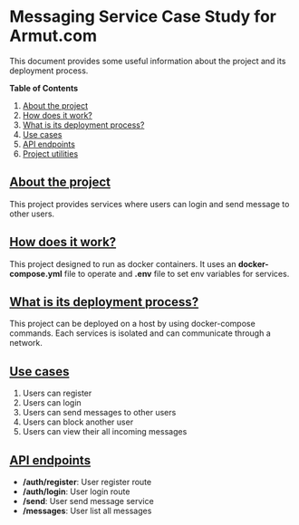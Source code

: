 # Messaging Service Case Study for Armut.com

This document provides some useful information about the project and its deployment process.

**Table of Contents**

1. [About the project](#about-the-project)
2. [How does it work?](#how-does-it-work)
3. [What is its deployment process?](#what-is-its-deployment-process)
4. [Use cases](#use-cases)
5. [API endpoints](#api-endpoints)
6. [Project utilities](#project-utilities)




## [About the project](#about-the-project)

This project provides services where users can login and send message to other users.


## [How does it work?](#how-does-it-work)

This project designed to run as docker containers. It uses an **docker-compose.yml** file to operate and **.env** file to set env variables for services.  

## [What is its deployment process?](#what-is-its-deployment-process)

This project can be deployed on a host by using docker-compose commands. Each services is isolated and can communicate through a network. 

## [Use cases](#use-cases)

1. Users can register
2. Users can login
3. Users can send messages to other users
4. Users can block another user
5. Users can view their all incoming messages


## [API endpoints](#api-endpoints)

- **/auth/register**:   User register route
- **/auth/login**:      User login route
- **/send**:            User send message service
- **/messages**:        User list all messages